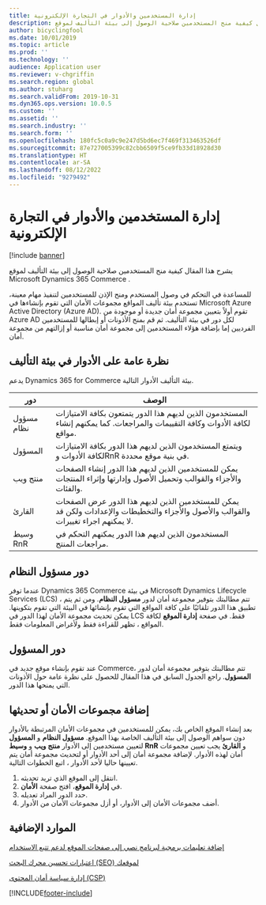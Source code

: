 ```yaml
---
title: إدارة المستخدمين والأدوار في التجارة الإلكترونية
description: يشرح هذا المقال كيفية منح المستخدمين صلاحية الوصول إلى بيئة التأليف لموقع Microsoft Dynamics 365 Commerce .
author: bicyclingfool
ms.date: 10/01/2019
ms.topic: article
ms.prod: ''
ms.technology: ''
audience: Application user
ms.reviewer: v-chgriffin
ms.search.region: global
ms.author: stuharg
ms.search.validFrom: 2019-10-31
ms.dyn365.ops.version: 10.0.5
ms.custom: ''
ms.assetid: ''
ms.search.industry: ''
ms.search.form: ''
ms.openlocfilehash: 180fc5c0a9c9e247d5bd6ec7f469f313463526df
ms.sourcegitcommit: 87e727005399c82cbb6509f5ce9fb33d18928d30
ms.translationtype: HT
ms.contentlocale: ar-SA
ms.lasthandoff: 08/12/2022
ms.locfileid: "9279492"
---
```

# <a name="manage-e-commerce-users-and-roles"></a>إدارة المستخدمين والأدوار في التجارة الإلكترونية


[!include [banner](includes/banner.md)]

يشرح هذا المقال كيفية منح المستخدمين صلاحية الوصول إلى بيئة التأليف لموقع Microsoft Dynamics 365 Commerce .

للمساعدة في التحكم في وصول المستخدم ومنح الإذن للمستخدمين لتنفيذ مهام معينة، تستخدم بيئة تأليف المواقع مجموعات الأمان التي تقوم بإنشاءها في Microsoft Azure Active Directory (Azure AD). تقوم أولاً بتعيين مجموعة أمان جديدة أو موجودة من Azure AD لكل دور في بيئة التأليف. ثم قم بمنح الأذونات أو إبطالها للمستخدمين الفرديين إما بإضافة هؤلاء المستخدمين إلى مجموعة أمان مناسبة أو إزالتهم من مجموعة أمان.

## <a name="overview-of-roles-in-the-authoring-environment"></a>نظرة عامة على الأدوار في بيئة التأليف

يدعم Dynamics 365 for Commerce بيئة التأليف الأدوار التالية.

| دور                 | ‏‏الوصف |
|----------------------|-------------|
| مسؤول نظام | المستخدمون الذين لديهم هذا الدور يتمتعون بكافة الامتيازات لكافة الأدوات وكافة التقييمات والمراجعات. كما يمكنهم إنشاء مواقع. |
| المسؤول   | ويتمتع المستخدمون الذين لديهم هذا الدور بكافة الامتيازات لكافة الأدوات وRnR في بنية موقع محددة. |
| منتج ويب         | يمكن للمستخدمين الذين لديهم هذا الدور إنشاء الصفحات والأجزاء والقوالب وتحميل الأصول وإدارتها وإثراء المنتجات والفئات. |
| القارئ               | يمكن للمستخدمين الذين لديهم هذا الدور عرض الصفحات والقوالب والأصول والأجزاء والتخطيطات والإعدادات ولكن قد لا يمكنهم اجراء تغييرات. |
| وسيط RnR        | المستخدمون الذين لديهم هذا الدور يمكنهم التحكم في مراجعات المنتج. |

## <a name="system-administrator-role"></a>دور مسؤول النظام

عندما توفر Dynamics 365 Commerce في بيئة Microsoft Dynamics Lifecycle Services (LCS) ، تتم مطالبتك بتوفير مجموعة أمان لدور **مسؤول النظام**. ومن ثم يتم تطبيق هذا الدور تلقائيًا على كافة المواقع التي تقوم بإنشائها في البيئة التي تقوم بتكوينها. يمكن تحديث مجموعة الأمان لهذا الدور في LCS فقط. في صفحة **إدارة الموقع** لكافة المواقع ، تظهر للقراءة فقط ولأغراض المعلومات فقط.

## <a name="administrator-role"></a>دور المسؤول

عند تقوم بإنشاء موقع جديد في Commerce، تتم مطالبتك بتوفير مجموعة أمان لدور **المسؤول**. راجع الجدول السابق في هذا المقال للحصول على نظرة عامة حول الأذونات التي يمنحها هذا الدور.

## <a name="add-or-update-security-groups"></a>إضافة مجموعات الأمان أو تحديثها

بعد إنشاء الموقع الخاص بك، يمكن للمستخدمين في مجموعات الأمان المرتبطة بالأدوار **مسؤول النظام** و **المسؤول**‎ دون سواهم الوصول إلى بيئة التأليف الخاصة بهذا الموقع. لتعيين مستخدمين إلى الأدوار **‏‫منتج ويب‬** و **وسيط RnR** و **القارئ** يجب تعيين مجموعات أمان لهذه الأدوار. لإضافة مجموعة أمان إلى أحد الأدوار أو لتحديث مجموعة أمان يتم تعيينها حاليا لأحد الأدوار ، اتبع الخطوات التالية.

1. انتقل إلى الموقع الذي تريد تحديثه.
1. في **إدارة الموقع**، افتح صفحة **الأمان**.
1. حدد الدور المراد تعديله.
1. أضف مجموعات الأمان إلى الأدوار، أو أزل مجموعات الأمان من الأدوار.

## <a name="additional-resources"></a>الموارد الإضافية

[إضافة تعليمات برمجية لبرنامج نصي إلى صفحات الموقع لدعم تتبع الاستخدام](add-telemetry.md)

[اعتبارات تحسين محرك البحث (SEO) لموقعك](search-engine-optimization-considerations.md)

[إدارة سياسة أمان المحتوى (CSP)](manage-csp.md)


[!INCLUDE[footer-include](../includes/footer-banner.md)]
